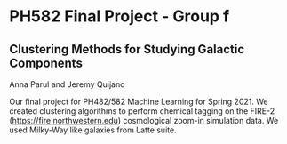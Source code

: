 # PH582 Final Project - Group f
## Clustering Methods for Studying Galactic Components
Anna Parul and Jeremy Quijano

Our final project for PH482/582 Machine Learning for Spring 2021. We created clustering algorithms to perform chemical tagging on the FIRE-2 (https://fire.northwestern.edu) cosmological zoom-in simulation data. We used Milky-Way like galaxies from Latte suite. 
